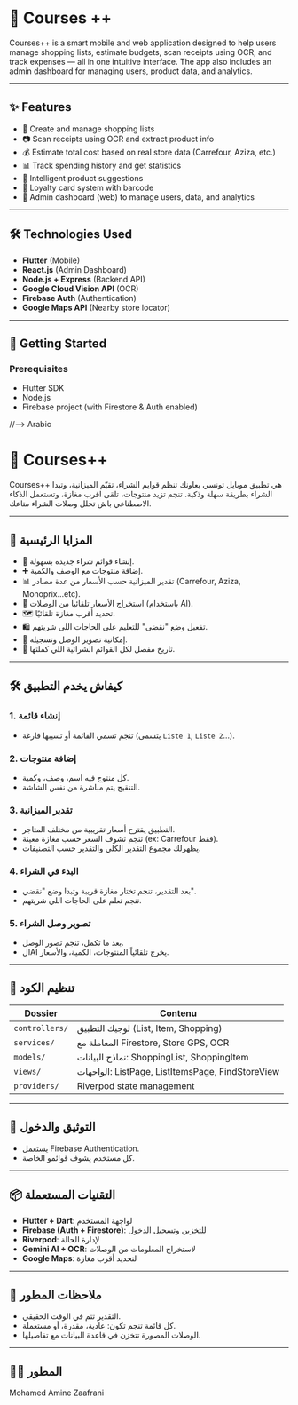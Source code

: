 # 📱 Courses ++

Courses++ is a smart mobile and web application designed to help users manage shopping lists, estimate budgets, scan receipts using OCR, and track expenses — all in one intuitive interface. The app also includes an admin dashboard for managing users, product data, and analytics.

---

## ✨ Features

- 📝 Create and manage shopping lists
- 📷 Scan receipts using OCR and extract product info
- 💰 Estimate total cost based on real store data (Carrefour, Aziza, etc.)
- 📊 Track spending history and get statistics
- 🧠 Intelligent product suggestions
- 🧾 Loyalty card system with barcode
- 🔐 Admin dashboard (web) to manage users, data, and analytics

---

## 🛠️ Technologies Used

- **Flutter** (Mobile)
- **React.js** (Admin Dashboard)
- **Node.js + Express** (Backend API)
- **Google Cloud Vision API** (OCR)
- **Firebase Auth** (Authentication)
- **Google Maps API** (Nearby store locator)

---

## 🚀 Getting Started

### Prerequisites

- Flutter SDK  
- Node.js    
- Firebase project (with Firestore & Auth enabled)  

//--> Arabic

# 📱 Courses++

Courses++ هي تطبيق موبايل تونسي يعاونك تنظم قوايم الشراء، تقيّم الميزانية، وتبدا الشراء بطريقة سهلة وذكية. تنجم تزيد منتوجات، تلقى اقرب مغازة، وتستعمل الذكاء الاصطناعي باش تحلل وصلات الشراء متاعك.

---

## 🎯 المزايا الرئيسية

- 📝 إنشاء قوائم شراء جديدة بسهولة.
- ➕ إضافة منتوجات مع الوصف والكمية.
- 📊 تقدير الميزانية حسب الأسعار من عدة مصادر (Carrefour, Aziza, Monoprix...etc).
- 🧠 استخراج الأسعار تلقائيا من الوصلات (باستخدام AI).
- 🗺️ تحديد أقرب مغازة تلقائيًا.
- 🛍️ تفعيل وضع "نقضي" للتعليم على الحاجات اللي شريتهم.
- 📸 إمكانية تصوير الوصل وتسجيله.
- 🧾 تاريخ مفصل لكل القوائم الشرائية اللي كملتها.

---

## 🛠️ كيفاش يخدم التطبيق

### 1. إنشاء قائمة
- تنجم تسمي القائمة أو تسيبها فارغة (يتسمى `Liste 1`, `Liste 2`...).

### 2. إضافة منتوجات
- كل منتوج فيه اسم، وصف، وكمية.
- التنقيح يتم مباشرة من نفس الشاشة.

### 3. تقدير الميزانية
- التطبيق يقترح أسعار تقريبية من مختلف المتاجر.
- تنجم تشوف السعر حسب مغازة معينة (ex: Carrefour فقط).
- يظهرلك مجموع التقدير الكلي والتقدير حسب التصنيفات.

### 4. البدء في الشراء
- بعد التقدير، تنجم تختار مغازة قريبة وتبدا وضع "نقضي".
- تنجم تعلم على الحاجات اللي شريتهم.

### 5. تصوير وصل الشراء
- بعد ما تكمل، تنجم تصور الوصل.
- الAI يخرج تلقائياً المنتوجات، الكمية، والأسعار.

---

## 📂 تنظيم الكود

| Dossier | Contenu |
|--------|---------|
| `controllers/` | لوجيك التطبيق (List, Item, Shopping) |
| `services/` | المعاملة مع Firestore, Store GPS, OCR |
| `models/` | نماذج البيانات: ShoppingList, ShoppingItem |
| `views/` | الواجهات: ListPage, ListItemsPage, FindStoreView |
| `providers/` | Riverpod state management |

---

## 🔐 التوثيق والدخول
- يستعمل Firebase Authentication.
- كل مستخدم يشوف قوائمو الخاصة.

---

## 📦 التقنيات المستعملة

- **Flutter + Dart**: لواجهة المستخدم
- **Firebase (Auth + Firestore)**: للتخزين وتسجيل الدخول
- **Riverpod**: لإدارة الحالة
- **Gemini AI + OCR**: لاستخراج المعلومات من الوصلات
- **Google Maps**: لتحديد أقرب مغازة

---

## 🧪 ملاحظات المطور

- التقدير تتم في الوقت الحقيقي.
- كل قائمة تنجم تكون: عادية، مقدرة، أو مستعملة.
- الوصلات المصورة تتخزن في قاعدة البيانات مع تفاصيلها.

---

## 👨‍💻 المطور

Mohamed Amine Zaafrani  
